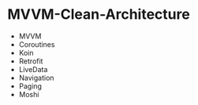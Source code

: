 # MVVM-Clean-Architecture
- MVVM
- Coroutines
- Koin
- Retrofit
- LiveData
- Navigation
- Paging
- Moshi
